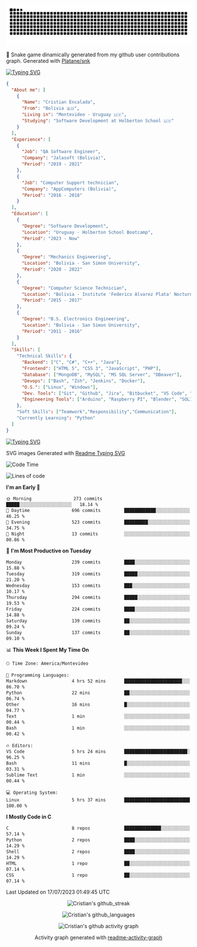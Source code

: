 <!---
<p align="left"> <img src="https://komarev.com/ghpvc/?username=cristian-encalada&label=Profile%20views&color=0e75b6&style=flat" alt="cristian-encalada" /> </p>
--->

<picture>
  <source media="(prefers-color-scheme: dark)" srcset="https://raw.githubusercontent.com/cristian-encalada/cristian-encalada/output/github-contribution-grid-snake-dark.svg">
  <source media="(prefers-color-scheme: light)" srcset="https://raw.githubusercontent.com/cristian-encalada/cristian-encalada/output/github-contribution-grid-snake.svg">
  <img alt="github contribution grid snake animation" src="https://raw.githubusercontent.com/cristian-encalada/cristian-encalada/output/github-contribution-grid-snake.svg">
</picture>

 :snake: Snake game dinamically generated from my github user contributions graph. Generated with [Platane/snk](https://github.com/Platane/snk)

[![Typing SVG](https://readme-typing-svg.demolab.com?duration=4000&pause=500&color=00FF00&background=000000&vCenter=true&width=435&lines=%5Bcristian%40github%5D%24+echo+Hi!;%5Bcristian%40github%5D%24+whoami)](https://git.io/typing-svg)

```JSON
{
  "About me": [
    {
      "Name": "Cristian Encalada",
      "From": "Bolivia 🇧🇴",
      "Living in": "Montevideo - Uruguay 🇺🇾",
      "Studying": "Software Development at Holberton School 🇺🇾"
    }
  ],
  "Experience": [
    {
      "Job": "QA Software Engineer",
      "Company": "Jalasoft (Bolivia)",
      "Period": "2019 - 2021"
    },
    {
      "Job": "Computer Support technician",
      "Company": "AppComputers (Bolivia)",
      "Period": "2016 - 2018"
    }
  ],
  "Education": [
    {
      "Degree": "Software Development",
      "Location": "Uruguay - Holberton School Bootcamp",
      "Period": "2023 - Now"
    },
    {
      "Degree": "Mechanics Engineering",
      "Location": "Bolivia - San Simon University",
      "Period": "2020 - 2022"
    },
    {
      "Degree": "Computer Science Technician",
      "Location": "Bolivia - Institute 'Federico Alvarez Plata' Nocturno",
      "Period": "2015 - 2017"
    },
    {
      "Degree": "B.S. Electronics Engineering",
      "Location": "Bolivia - San Simon University",
      "Period": "2011 - 2016"
    }
  ],
  "Skills": [
    "Technical Skills": {
      "Backend": ["C", "C#", "C++", "Java"],
      "Frontend": ["HTML 5", "CSS 3", "JavaScript", "PHP"],
      "Database": ["MongoDB", "MySQL", "MS SQL Server", "DBeaver"],
      "Devops": ["Bash", "Zsh", "Jenkins", "Docker"],
      "O.S.": ["Linux", "Windows"],
      "Dev. Tools": ["Git", "Github", "Jira", "Bitbucket", "VS Code", "Sublime Text", "Trello"],
      "Engineering Tools": ["Arduino", "Raspberry PI", "Blender", "SOLIDWORKS", "MATLAB"]
    },
    "Soft Skills": ["Teamwork","Responsibility","Communication"],
    "Currently Learning": "Python"
  ]
}
```

[![Typing SVG](https://readme-typing-svg.demolab.com?font=Fira+Code&duration=4000&pause=501&color=00FF00&background=000000&vCenter=true&width=435&lines=%5Bcristian%40github%5D%24+ls+.%2Fstatistics)](https://git.io/typing-svg)

 SVG images Generated with [Readme Typing SVG](https://readme-typing-svg.demolab.com/demo/)

<!--START_SECTION:waka-->
![Code Time](http://img.shields.io/badge/Code%20Time-13%20mins-blue)

![Lines of code](https://img.shields.io/badge/From%20Hello%20World%20I%27ve%20Written-140.9%20thousand%20lines%20of%20code-blue)

**I'm an Early 🐤** 

```text
🌞 Morning                273 commits         █████░░░░░░░░░░░░░░░░░░░░   18.14 % 
🌆 Daytime                696 commits         ████████████░░░░░░░░░░░░░   46.25 % 
🌃 Evening                523 commits         █████████░░░░░░░░░░░░░░░░   34.75 % 
🌙 Night                  13 commits          ░░░░░░░░░░░░░░░░░░░░░░░░░   00.86 % 
```
📅 **I'm Most Productive on Tuesday** 

```text
Monday                   239 commits         ████░░░░░░░░░░░░░░░░░░░░░   15.88 % 
Tuesday                  319 commits         █████░░░░░░░░░░░░░░░░░░░░   21.20 % 
Wednesday                153 commits         ███░░░░░░░░░░░░░░░░░░░░░░   10.17 % 
Thursday                 294 commits         █████░░░░░░░░░░░░░░░░░░░░   19.53 % 
Friday                   224 commits         ████░░░░░░░░░░░░░░░░░░░░░   14.88 % 
Saturday                 139 commits         ██░░░░░░░░░░░░░░░░░░░░░░░   09.24 % 
Sunday                   137 commits         ██░░░░░░░░░░░░░░░░░░░░░░░   09.10 % 
```


📊 **This Week I Spent My Time On** 

```text
🕑︎ Time Zone: America/Montevideo

💬 Programming Languages: 
Markdown                 4 hrs 52 mins       ██████████████████████░░░   86.70 % 
Python                   22 mins             ██░░░░░░░░░░░░░░░░░░░░░░░   06.74 % 
Other                    16 mins             █░░░░░░░░░░░░░░░░░░░░░░░░   04.77 % 
Text                     1 min               ░░░░░░░░░░░░░░░░░░░░░░░░░   00.44 % 
Bash                     1 min               ░░░░░░░░░░░░░░░░░░░░░░░░░   00.42 % 

🔥 Editors: 
VS Code                  5 hrs 24 mins       ████████████████████████░   96.25 % 
Bash                     11 mins             █░░░░░░░░░░░░░░░░░░░░░░░░   03.31 % 
Sublime Text             1 min               ░░░░░░░░░░░░░░░░░░░░░░░░░   00.44 % 

💻 Operating System: 
Linux                    5 hrs 37 mins       █████████████████████████   100.00 % 
```

**I Mostly Code in C** 

```text
C                        8 repos             ██████████████░░░░░░░░░░░   57.14 % 
Python                   2 repos             ████░░░░░░░░░░░░░░░░░░░░░   14.29 % 
Shell                    2 repos             ████░░░░░░░░░░░░░░░░░░░░░   14.29 % 
HTML                     1 repo              ██░░░░░░░░░░░░░░░░░░░░░░░   07.14 % 
CSS                      1 repo              ██░░░░░░░░░░░░░░░░░░░░░░░   07.14 % 
```




 Last Updated on 17/07/2023 01:49:45 UTC
<!--END_SECTION:waka-->

<div align = "center">

![Cristian's github_streak](https://github-readme-streak-stats.herokuapp.com/?user=cristian-encalada&hide_border=true&theme=dark)

![Cristian's github_languages](https://github-readme-stats.vercel.app/api/top-langs?username=cristian-encalada&show_icons=true&hide_border=true&locale=en&layout=compact&theme=dark)

![Cristian's github activity graph](https://github-readme-activity-graph.vercel.app/graph?username=cristian-encalada&theme=github-compact)

Activity graph generated with [readme-activity-graph](https://github.com/Ashutosh00710/github-readme-activity-graph)

</div>